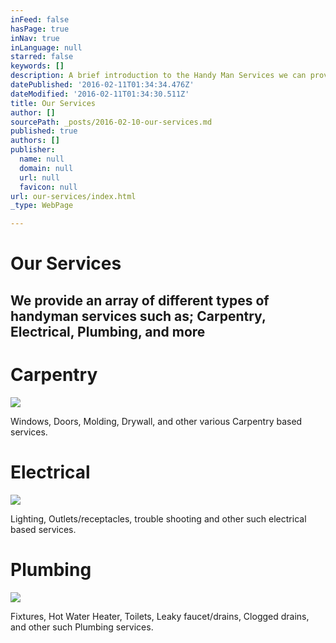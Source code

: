 ```yaml
---
inFeed: false
hasPage: true
inNav: true
inLanguage: null
starred: false
keywords: []
description: A brief introduction to the Handy Man Services we can provide
datePublished: '2016-02-11T01:34:34.476Z'
dateModified: '2016-02-11T01:34:30.511Z'
title: Our Services
author: []
sourcePath: _posts/2016-02-10-our-services.md
published: true
authors: []
publisher:
  name: null
  domain: null
  url: null
  favicon: null
url: our-services/index.html
_type: WebPage

---
```

# Our Services

## We provide an array of  different types of handyman services such as; Carpentry, Electrical, Plumbing, and more

# Carpentry
![](https://the-grid-user-content.s3-us-west-2.amazonaws.com/64c9ca50-6027-435a-b254-62e1c98763aa.jpg)

Windows, Doors, Molding, Drywall, and other various Carpentry based services.

# Electrical
![](https://the-grid-user-content.s3-us-west-2.amazonaws.com/783b42d2-2a5b-46bd-952b-8c7a7c05f526.jpg)

Lighting, Outlets/receptacles, trouble shooting and other such electrical based services.

# Plumbing
![](https://the-grid-user-content.s3-us-west-2.amazonaws.com/ae5007f9-5f32-4c56-831f-86e7215510d7.jpg)

Fixtures, Hot Water Heater, Toilets, Leaky faucet/drains, Clogged drains, and other such Plumbing services.